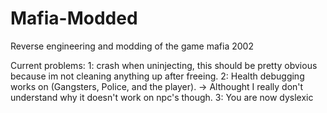 # Mafia-Modded
Reverse engineering and modding of the game mafia 2002


Current problems: 
1: crash when uninjecting, this should be pretty obvious because im not cleaning anything up after freeing.
2: Health debugging works on (Gangsters, Police, and the player). -> Althought I really don't understand why it doesn't work on npc's though.
3: You are now dyslexic
